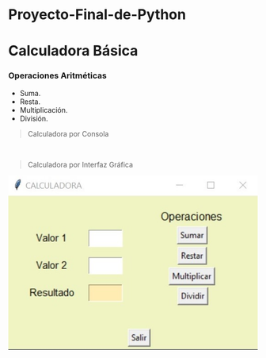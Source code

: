 # Proyecto-Final-de-Python

Calculadora Básica
==================

### Operaciones Aritméticas

- Suma.
- Resta.
- Multiplicación.
- División.

> Calculadora por Consola

![]()

> Calculadora por Interfaz Gráfica

![](IG.jpg)

